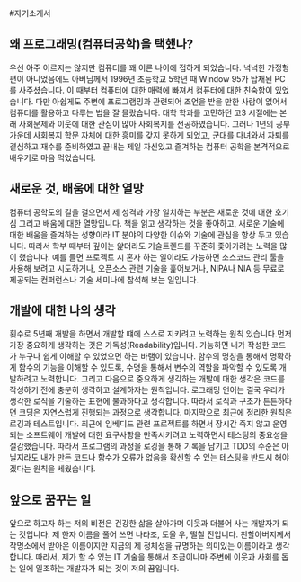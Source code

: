 #자기소개서

## 왜 프로그래밍(컴퓨터공학)을 택했나?
우선 아주 이르지는 않지만 컴퓨터를 꽤 이른 나이에 접하게 되었습니다. 넉넉한 가정형편이 아니었음에도 아버님께서 1996년 초등학교 5학년 때 Window 95가 탑재된 PC를 사주셨습니다.
이 때부터 컴퓨터에 대한 매력에 빠져서 컴퓨터에 대한 친숙함이 있었습니다. 다만 아쉽게도 주변에 프로그램밍과 관련되어 조언을 받을 만한 사람이 없어서 컴퓨터를 활용하고 다루는 법을 잘 몰랐습니다.
대학 학과를 고민하던 고3 시절에는 본래 사회문제와 이웃에 대한 관심이 많아 사회복지를 전공하였습니다. 그러나 1년의 공부 가운데 사회복지 학문 자체에 대한 흥미를 갖지 못하게 되었고,
군대를 다녀와서 자퇴를 결심하고 재수를 준비하였고 끝내는 제일 자신있고 즐겨하는 컴퓨터 공학을 본격적으로 배우기로 마음 먹었습니다.

## 새로운 것, 배움에 대한 열망
컴퓨터 공학도의 길을 걸으면서 제 성격과 가장 일치하는 부분은 새로운 것에 대한 호기심 그리고 배움에 대한 열망입니다.
책을 읽고 생각하는 것을 좋아하고, 새로운 기술에 대한 배움을 즐겨하는 성향이라 IT 분야의 다양한 이슈와 기술에 관심을 항상 두고 있습니다.
따라서 학부 때부터 깊이는 얉더라도 기술트렌드를 꾸준히 좇아가려는 노력을 많이 했습니다. 예를 들면 프로젝트 시 혼자 하는 일이라도 가능하면 소스코드 관리 툴을 사용해 보려고 시도하거나,
오픈소스 관련 기술을 훑어보거나, NIPA나 NIA 등 무료로 제공되는 컨퍼런스나 기술 세미나에 참석해 보는 일입니다.

## 개발에 대한 나의 생각
횟수로 5년째 개발을 하면서 개발할 떄에 스스로 지키려고 노력하는 원칙 있습니다.먼저 가장 중요하게 생각하는 것은 가독성(Readability)입니다.
가능하면 내가 작성한 코드가 누구나 쉽게 이해할 수 있었으면 하는 바램이 있습니다. 함수의 명칭을 통해서 명확하게 함수의 기능을 이해할 수 있도록, 
수명을 통해서 변수의 역할을 파악할 수 있도록 개발하려고 노력합니다.
그리고 다음으로 중요하게 생각하는 개발에 대한 생각은 코드를 작성하기 전에 충분히 생각하고 설계하자는 원칙입니다. 
로그래밍 언어는 결국 우리가 생각한 로직을 기술하는 표현에 불과하다고 생각합니다. 따라서 로직과 구조가 튼튼하다면 코딩은 자연스럽게 진행되는 과정으로 생각합니다.
마지막으로 최근에 정리한 원칙은 로깅과 테스트입니다. 최근에 임베디드 관련 프로젝트를 하면서 장시간 죽지 않고 운영되는 소프트웨어 개발에 대한 요구사항을 만족시키려고 노력하면서 테스팅의 중요성을 절감했습니다.
따라서 프로그램의 과정을 로깅을 통해 기록을 남기고 TDD의 수준은 아닐지라도 내가 만든 코드나 함수가 오류가 없음을 확신할 수 있는 테스팅을 반드시 해야겠다는 원칙을 세웠습니다.


## 앞으로 꿈꾸는 일
앞으로 하고자 하는 저의 비전은 건강한 삶을 살아가며 이웃과 더불어 사는 개발자가 되는 것입니다. 
제 한자 이름을 풀어 쓰면 나라조, 도울 우, 떨칠 진입니다. 친할아버지께서 작명소에서 받아온 이름이지만 지금의 제 정체성을 규명하는 의미있는 이름이라고 생각합니다.
따라서, 제가 할 수 있는 IT 기술을 통해서 조금이나마 주변에 이웃과 사회를 돕는 일에 일조하는 개발자가 되는 것이 저의 꿈입니다.
